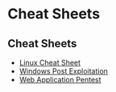 # Cheat Sheets

## Cheat Sheets
+ [Linux Cheat Sheet ](Linux.md)  
+ [Windows Post Exploitation ](Windows_Pentest.md)  
+ [Web Application Pentest](WebApp_Pentest.md)  


